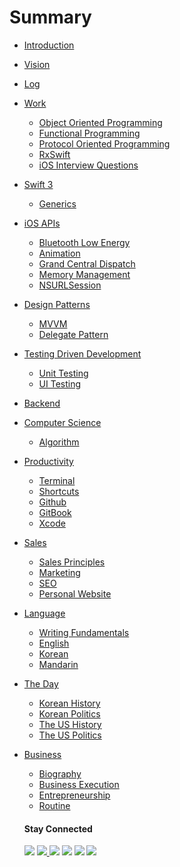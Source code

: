 # Summary

* [Introduction](README.md)
* [Vision](VISION.md)
* [Log](LOG.md)


* [Work](WORK.md)
  * [Object Oriented Programming]()
  * [Functional Programming](Content/01_Swift_3/Functional_Swift.md)
  * [Protocol Oriented Programming]()
  * [RxSwift]()
  * [iOS Interview Questions]()
* [Swift 3]()
  * [Generics](Content/01_Swift_3/Generics.md)


* [iOS APIs]()
    * [Bluetooth Low Energy](Content/01_Swift_3/Bluetooth_Low_Energy.md)
    * [Animation]()
    * [Grand Central Dispatch]()
    * [Memory Management](Content/01_Swift_3/Memory_Management.md)
    * [NSURLSession](Content/01_Swift_3/NSURLSession.md)


* [Design Patterns]()
    * [MVVM](Content/01_Swift_3/MVVM.md)
    * [Delegate Pattern]()


* [Testing Driven Development]()
    * [Unit Testing]()
    * [UI Testing]()


* [Backend]()


* [Computer Science]()
  * [Algorithm]()


* [Productivity]()
  * [Terminal](Content/04_Productivity/Terminal.md)
  * [Shortcuts](Content/04_Productivity/Shortcuts.md)
  * [Github]()
  * [GitBook]()
  * [Xcode]()


* [Sales]()
  * [Sales Principles](/Content/05_Sales/Sales_Principles.md)
  * [Marketing](/Content/05_Sales/Marketing.md)
  * [SEO](/Content/05_Sales/SEO.md)
  * [Personal Website](/Content/05_Sales/Personal_Website.md)


* [Language]()
  * [Writing Fundamentals](Content/06_Language/Writing_Fundamentals.md)
  * [English](Content/06_Language/English.md)
  * [Korean](Content/06_Language/Korean.md)
  * [Mandarin](Contentl06_Language/Mandarin.md)


* [The Day]()
  * [Korean History](Content/07_The_Day/Korean_History.md)
  * [Korean Politics](Content/07_The_Day/Korean_Politics.md)
  * [The US History](Content/07_The_Day/The_US_History.md)
  * [The US Politics](Content/07_The_Day/The_US_Politics.md)


* [Business]()
  * [Biography](Content/08_Business/Biography.md)
  * [Business Execution](Content/08_Business/Business_Execution.md)
  * [Entrepreneurship](Content/08_Business/Entrepreneurship.md)
  * [Routine](Content/08_Business/Routine.md)


  #### Stay Connected
  <p><a href="https://facebook.com/bobthedeveloper"><img src="https://img.shields.io/badge/Facebook-Like-3B5998.svg"></a> <a href="https://youtube.com/bobthedeveloper"><img src="https://img.shields.io/badge/YouTube-Subscribe-CE1312.svg"</a> <a href="https://twitter.com/bobleesj"><img src="https://img.shields.io/badge/Twitter-Follow-55ACEE.svg"></a> <a href="https://instagram.com/bob_the_developer
  "><img src="https://img.shields.io/badge/Instagram-Follow-BB2F92.svg"></a> <a href="https://linkedin.com/in/bobleesj"><img src= "https://img.shields.io/badge/LinkedIn-Connect-0077B5.svg"></a>
  <a href="https://medium.com/@bobleesj"><img src="https://img.shields.io/badge/Medium-Read-00AB6C.svg"/></a>
  </p>
